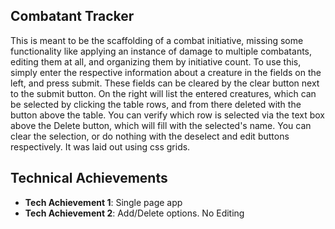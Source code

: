 ## Combatant Tracker
This is meant to be the scaffolding of a combat initiative, missing some functionality like applying an
instance of damage to multiple combatants, editing them at all, and organizing them by initiative count. 
To use this, simply enter the respective information about a creature in the fields on the left, and press
submit. These fields can be cleared by the clear button next to the submit button. On the right will list
the entered creatures, which can be selected by clicking the table rows, and from there deleted with the
button above the table. You can verify which row is selected via the text box above the Delete button,
which will fill with the selected's name. You can clear the selection, or do nothing with the deselect 
and edit buttons respectively. It was laid out using css grids.
## Technical Achievements
- **Tech Achievement 1**: Single page app
- **Tech Achievement 2**: Add/Delete options. No Editing
